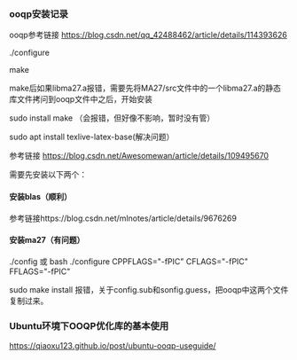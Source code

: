 ### ooqp安装记录
ooqp参考链接
https://blog.csdn.net/qq_42488462/article/details/114393626


./configure 


make


make后如果libma27.a报错，需要先将MA27/src文件中的一个libma27.a的静态库文件拷问到ooqp文件中之后，开始安装


sudo install make
（会报错，但好像不影响，暂时没有管）


sudo apt install texlive-latex-base(解决问题）


参考链接
https://blog.csdn.net/Awesomewan/article/details/109495670

需要先安装以下两个：
#### 安装blas（顺利）
参考链接https://blog.csdn.net/mlnotes/article/details/9676269
#### 安装ma27（有问题）
./config 或 bash ./configure CPPFLAGS="-fPIC" CFLAGS="-fPIC" FFLAGS="-fPIC"

sudo make install 
报错，关于config.sub和sonfig.guess，把ooqp中这两个文件复制过来。
### Ubuntu环境下OOQP优化库的基本使用
https://qiaoxu123.github.io/post/ubuntu-ooqp-useguide/


